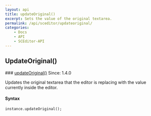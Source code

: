 ```yaml
---
layout: api
title: updateOriginal()
excerpt: Sets the value of the original textarea.
permalink: /api/sceditor/updateoriginal/
categories:
    - Docs
    - API
    - SCEditor-API
---
```

## UpdateOriginal()

<article class="api method" markdown="1">
### <a id="updateOriginal" href="#updateOriginal">updateOriginal()</a> <span class="since">Since: 1.4.0</span>

Updates the original textarea that the editor is replacing with the value currently inside the editor.

#### Syntax

	instance.updateOriginal();
</article>

